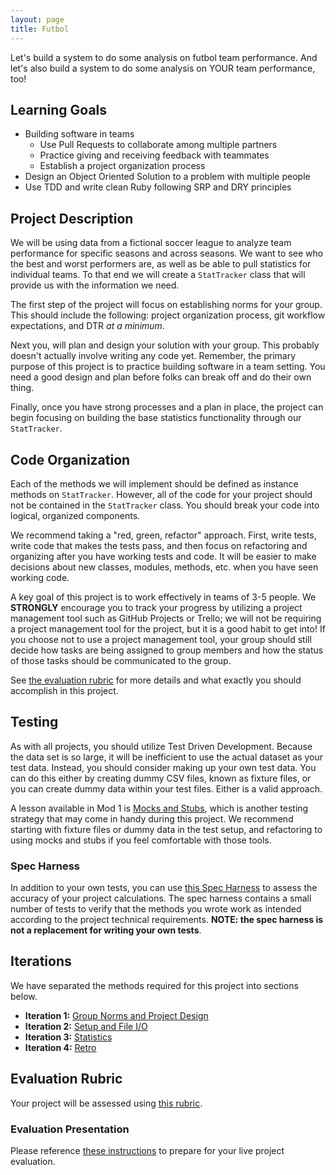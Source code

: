 ```yaml
---
layout: page
title: Futbol
---
```


Let's build a system to do some analysis on futbol team performance.
And let's also build a system to do some analysis on YOUR team performance, too!

## Learning Goals

* Building software in teams
  * Use Pull Requests to collaborate among multiple partners
  * Practice giving and receiving feedback with teammates
  * Establish a project organization process
* Design an Object Oriented Solution to a problem with multiple people
* Use TDD and write clean Ruby following SRP and DRY principles

## Project Description

We will be using data from a fictional soccer league to analyze team performance for specific seasons and across seasons. We want to see who the best and worst performers are, as well as be able to pull statistics for individual teams. To that end we will create a `StatTracker` class that will provide us with the information we need.

The first step of the project will focus on establishing norms for your group. This should include the following: project organization process, git workflow expectations, and DTR *at a minimum*.

Next you, will plan and design your solution with your group. This probably doesn't actually involve writing any code yet. Remember, the primary purpose of this project is to practice building software in a team setting. You need a good design and plan before folks can break off and do their own thing.

Finally, once you have strong processes and a plan in place, the project can begin focusing on building the base statistics functionality through our `StatTracker`.

## Code Organization

Each of the methods we will implement should be defined as instance methods on `StatTracker`. However, all of the code for your project should not be contained in the `StatTracker` class. You should break your code into logical, organized components.

We recommend taking a "red, green, refactor" approach. First, write tests, write code that makes the tests pass, and then focus on refactoring and organizing after you have working tests and code. It will be easier to make decisions about new classes, modules, methods, etc. when you have seen working code.

A key goal of this project is to work effectively in teams of 3-5 people. We **STRONGLY** encourage you to track your progress by utilizing a project management tool such as GitHub Projects or Trello; we will not be requiring a project management tool for the project, but it is a good habit to get into! If you choose not to use a project management tool, your group should still decide how tasks are being assigned to group members and how the status of those tasks should be communicated to the group.

See [the evaluation rubric](./rubric) for more details and what exactly you should accomplish in this project.

## Testing

As with all projects, you should utilize Test Driven Development. Because the data set is so large, it will be inefficient to use the actual dataset as your test data. Instead, you should consider making up your own test data. You can do this either by creating dummy CSV files, known as fixture files, or you can create dummy data within your test files. Either is a valid approach.

A lesson available in Mod 1 is [Mocks and Stubs](../../lessons/mocks_stubs), which is another testing strategy that may come in handy during this project. We recommend starting with fixture files or dummy data in the test setup, and refactoring to using mocks and stubs if you feel comfortable with those tools.

### Spec Harness

In addition to your own tests, you can use [this Spec Harness](https://github.com/turingschool-examples/futbol_spec_harness) to assess the accuracy of your project calculations. The spec harness contains a small number of tests to verify that the methods you wrote work as intended according to the project technical requirements. **NOTE: the spec harness is not a replacement for writing your own tests**.

## Iterations

We have separated the methods required for this project into sections below.

* **Iteration 1:** [Group Norms and Project Design](./iterations/group_norms)
* **Iteration 2:** [Setup and File I/O](./iterations/file_io)
* **Iteration 3:** [Statistics](./iterations/statistics)
* **Iteration 4:** [Retro](./iterations/retro)

## Evaluation Rubric

Your project will be assessed using [this rubric](./rubric).

### Evaluation Presentation
Please reference [these instructions](./evaluation) to prepare for your live project evaluation.
